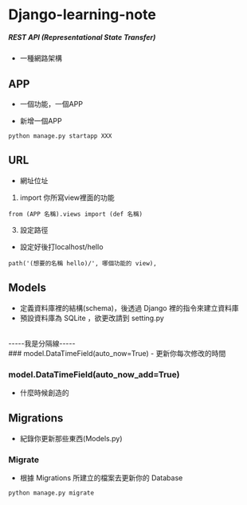# Django-learning-note

##### REST API (Representational State Transfer)
- 一種網路架構

## APP
- 一個功能，一個APP

- 新增一個APP
```
python manage.py startapp XXX
```

## URL
- 網址位址
1. import 你所寫view裡面的功能
```
from (APP 名稱).views import (def 名稱)
```
3. 設定路徑
- 設定好後打localhost/hello
```
path('(想要的名稱 hello)/', 哪個功能的 view),
```

## Models
- 定義資料庫裡的結構(schema)，後透過 Django 裡的指令來建立資料庫
- 預設資料庫為 SQLite ，欲更改請到 setting.py
</br>
-----我是分隔線-----
</br>
### model.DataTimeField(auto_now=True)
- 更新你每次修改的時間

### model.DataTimeField(auto_now_add=True)
- 什麼時候創造的


## Migrations
- 紀錄你更新那些東西(Models.py)

### Migrate
- 根據 Migrations 所建立的檔案去更新你的 Database
```
python manage.py migrate
```

